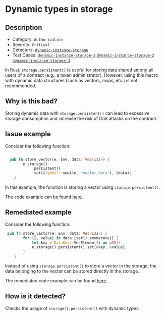# Dynamic types in storage

## Description

- Category: `Authorization`
- Severity: `Critical`
- Detectors: [`dynamic-instance-storage`](https://github.com/CoinFabrik/scout-soroban/tree/main/detectors/dynamic-instance-storage)
- Test Cases: [`dynamic-instance-storage-1`](https://github.com/CoinFabrik/scout-soroban/tree/main/test-cases/dynamic-instance-storage/dynamic-instance-storage-1) [`dynamic-instance-storage-2`](https://github.com/CoinFabrik/scout-soroban/tree/main/test-cases/dynamic-instance-storage/dynamic-instance-storage-2) [`dynamic-instance-storage-3`](https://github.com/CoinFabrik/scout-soroban/tree/main/test-cases/dynamic-instance-storage/dynamic-instance-storage-3)

In Rust, `storage.persistent()` is useful for storing data shared among all users of a contract (e.g., a token administrator). However, using this macro with dynamic data structures (such as vectors, maps, etc.) is not recommended.

## Why is this bad?

Storing dynamic data with `storage.persistent()` can lead to excessive storage consumption and increase the risk of DoS attacks on the contract.

## Issue example

Consider the following function:

```rust

  pub fn store_vector(e: Env, data: Vec<i32>) {
        e.storage()
            .persistent()
            .set(&Symbol::new(&e, "vector_data"), &data);
    }

```

In this example, the function is storing a vector using `storage.persistent()`.

The code example can be found [here](https://github.com/CoinFabrik/scout-soroban/tree/main/test-cases/dynamic-instance-storage/dynamic-instance-storage-1/vulnerable-example).

## Remediated example

Consider the following function:

```rust
 pub fn store_vector(e: Env, data: Vec<i32>) {
        for (i, value) in data.iter().enumerate() {
            let key = DataKey::VecElement(i as u32);
            e.storage().persistent().set(&key, &value);
        }
    }
```

Instead of using `storage.persistent()` to store a vector in the storage, the data belonging to the vector can be stored directly in the storage.

The remediated code example can be found [here](https://github.com/CoinFabrik/scout-soroban/tree/main/test-cases/dynamic-instance-storage/dynamic-instance-storage-1/remediated-example).

## How is it detected?

Checks the usage of `storage().persistent()` with dynamic types.
